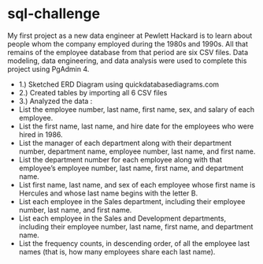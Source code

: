 # sql-challenge

  My first project as  a new data engineer at Pewlett Hackard is to learn about people whom the company employed during the 1980s and 1990s. All that remains of the employee database from that period are six CSV files. Data modeling, data engineering, and data analysis were used to complete this project using PgAdmin 4.
  
 - 1.) Sketched ERD Diagram using quickdatabasediagrams.com
 - 2.) Created tables by importing all 6 CSV files 
 - 3.) Analyzed the data :
 - List the employee number, last name, first name, sex, and salary of each employee.
 - List the first name, last name, and hire date for the employees who were hired in 1986.
 - List the manager of each department along with their department number, department name, employee number, last      name, and first name.
 - List the department number for each employee along with that employee’s employee number, last name, first name,    and department name.
-  List first name, last name, and sex of each employee whose first name is Hercules and whose last name begins        with the letter B.
-  List each employee in the Sales department, including their employee number, last name, and first name.  
-  List each employee in the Sales and Development departments, including their employee number, last name, first       name, and department name.
-  List the frequency counts, in descending order, of all the employee last names (that is, how many employees share each last name).

